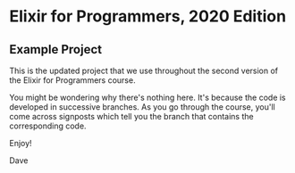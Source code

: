 # Elixir for Programmers, 2020 Edition

## Example Project

This is the updated project that we use throughout the second version of the
Elixir for Programmers course.

You might be wondering why there's nothing here. It's because the code is
developed in successive branches. As you go through the course, you'll come
across signposts which tell you the branch that contains the corresponding
code.

Enjoy!

Dave
